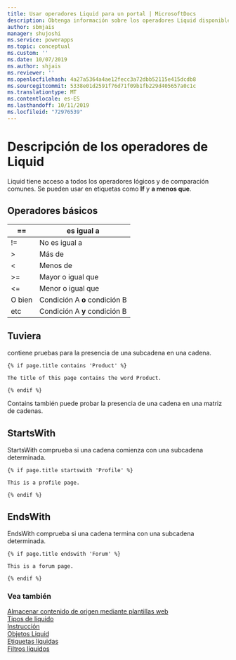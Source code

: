 ```yaml
---
title: Usar operadores Liquid para un portal | MicrosoftDocs
description: Obtenga información sobre los operadores Liquid disponibles en un portal.
author: sbmjais
manager: shujoshi
ms.service: powerapps
ms.topic: conceptual
ms.custom: ''
ms.date: 10/07/2019
ms.author: shjais
ms.reviewer: ''
ms.openlocfilehash: 4a27a5364a4ae12fecc3a72dbb52115e415dcdb8
ms.sourcegitcommit: 5338e01d2591f76d71f09b1fb229d405657a0c1c
ms.translationtype: MT
ms.contentlocale: es-ES
ms.lasthandoff: 10/11/2019
ms.locfileid: "72976539"
---
```

# <a name="understand-liquid-operators"></a>Descripción de los operadores de Liquid

Liquid tiene acceso a todos los operadores lógicos y de comparación comunes. Se pueden usar en etiquetas como **If** y **a menos que**.

## <a name="basic-operators"></a>Operadores básicos

| ==    | es igual a                          |
|-------|---------------------------------|
| !=    | No es igual a                  |
| &gt;  | Más de                    |
| &lt;  | Menos de                       |
| &gt;= | Mayor o igual que        |
| &lt;= | Menor o igual que           |
| O bien    | Condición A **o** condición B  |
| etc   | Condición A **y** condición B |

## <a name="contains"></a>Tuviera

contiene pruebas para la presencia de una subcadena en una cadena.

```
{% if page.title contains 'Product' %}

The title of this page contains the word Product.

{% endif %}
```

Contains también puede probar la presencia de una cadena en una matriz de cadenas.

## <a name="startswith"></a>StartsWith

StartsWith comprueba si una cadena comienza con una subcadena determinada.

```
{% if page.title startswith 'Profile' %}

This is a profile page.

{% endif %}
```

## <a name="endswith"></a>EndsWith

EndsWith comprueba si una cadena termina con una subcadena determinada.

```
{% if page.title endswith 'Forum' %}

This is a forum page.

{% endif %}
```

### <a name="see-also"></a>Vea también

[Almacenar contenido de origen mediante plantillas web](store-content-web-templates.md)  
[Tipos de líquido](liquid-types.md)  
[Instrucción](liquid-conditional-operators.md)  
[Objetos Liquid](liquid-objects.md)  
[Etiquetas líquidas](liquid-tags.md)  
[Filtros líquidos](liquid-filters.md) 